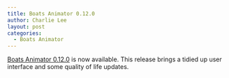 ```yaml
---
title: Boats Animator 0.12.0
author: Charlie Lee
layout: post
categories:
  - Boats Animator
---
```


[Boats Animator 0.12.0](https://github.com/charlielee/boats-animator/releases/tag/v0.12.0) is now available. This release brings a tidied up user interface and some quality of life updates.
